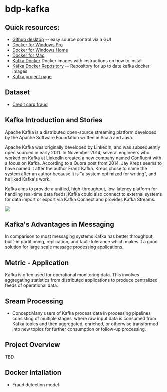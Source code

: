 # bdp-kafka

## Quick resources:
 * [Github desktop](https://desktop.github.com/) -- easy source control via a GUI
 * [Docker for Windows Pro](https://store.docker.com/editions/community/docker-ce-desktop-windows)
 * [Docker for Windows Home](https://www.docker.com/products/docker-toolbox)
 * [Docker for Mac](https://store.docker.com/editions/community/docker-ce-desktop-mac)
 * [Kafka Docker](https://hub.docker.com/r/wurstmeister/kafka/) Docker images with instructions on how to install
 * [Kafka Docker Repository](https://github.com/wurstmeister/kafka-docker) -- Repository for up to date kafka docker images
 * [Kafka project page](https://kafka.apache.org/)

## Dataset
 * [Credit card fraud](https://www.kaggle.com/dalpozz/creditcardfraud) 

## Kafka Introduction and Stories
Apache Kafka is a distributed open-source streaming platform developed by the Apache Software Foundation written in Scala and Java. 

Apache Kafka was originally developed by LinkedIn, and was subsequently open sourced in early 2011. In November 2014, several engineers who worked on Kafka at LinkedIn created a new company named Confluent with a focus on Kafka. According to a Quora post from 2014, Jay Kreps seems to have named it after the author Franz Kafka. Kreps chose to name the system after an author because it is "a system optimized for writing", and he liked Kafka's work. 

Kafka aims to provide a unified, high-throughput, low-latency platform for handling real-time data feeds. Kafka could also connect to external systems for data import or export via Kafka Connect and provides Kafka Streams.

![](bdp-kafka/images/kafka%20structure.png)

## Kafka's Advantages in Messaging
In comparison to most messaging systems Kafka has better throughput, built-in partitioning, replication, and fault-tolerance which makes it a good solution for large scale message processing applications.

## Metric - Application
Kafka is often used for operational monitoring data. This involves aggregating statistics from distributed applications to produce centralized feeds of operational data. 

## Sream Processing
 * Concept:Many users of Kafka process data in processing pipelines consisting of multiple stages, where raw input data is consumed from Kafka topics and then aggregated, enriched, or otherwise transformed into new topics for further consumption or follow-up processing.

## Project Overview
TBD

## Docker Intallation
 * Fraud detection model
